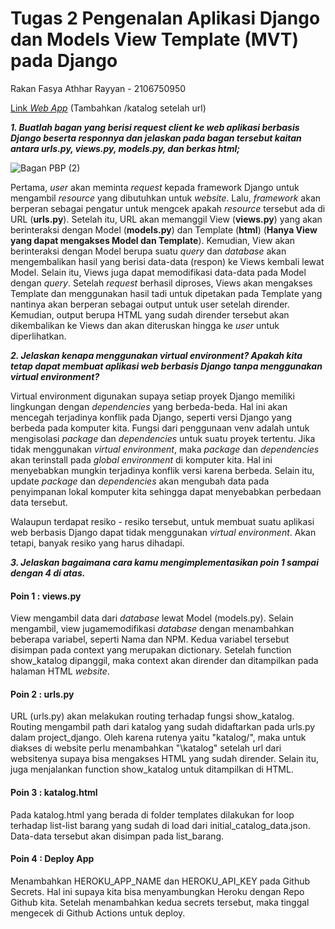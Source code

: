 # Tugas 2 Pengenalan Aplikasi Django dan Models View Template (MVT) pada Django
Rakan Fasya Athhar Rayyan - 2106750950

[Link *Web App*](https://katalog-lab-rakan.herokuapp.com/) (Tambahkan /katalog setelah url)

***1. Buatlah bagan yang berisi request client ke web aplikasi berbasis Django beserta responnya dan jelaskan pada bagan tersebut kaitan antara urls.py, views.py, models.py, dan berkas html;***

![Bagan PBP (2)](https://user-images.githubusercontent.com/101686378/190164229-12161c46-a02c-4a03-b0ab-7493922adf97.png)


Pertama, *user* akan meminta *request* kepada framework Django untuk mengambil *resource* yang dibutuhkan untuk *website*. Lalu, *framework* akan berperan sebagai pengatur untuk mengcek apakah *resource* tersebut ada di URL (**urls.py**). Setelah itu, URL akan memanggil View (**views.py**) yang akan berinteraksi dengan Model (**models.py**) dan Template (**html**) (**Hanya View yang dapat mengakses Model dan Template**). Kemudian, View akan berinteraksi dengan Model berupa suatu *query* dan *database* akan mengembalikan hasil yang berisi data-data (respon) ke Views kembali lewat Model. Selain itu, Views juga dapat memodifikasi data-data pada Model dengan *query*. Setelah *request* berhasil diproses, Views akan mengakses Template dan menggunakan hasil tadi untuk dipetakan pada Template yang nantinya akan berperan sebagai output untuk user setelah dirender. Kemudian, output berupa HTML yang sudah dirender tersebut akan dikembalikan ke Views dan akan diteruskan hingga ke *user* untuk diperlihatkan.

***2. Jelaskan kenapa menggunakan virtual environment? Apakah kita tetap dapat membuat aplikasi web berbasis Django tanpa menggunakan virtual environment?***

Virtual environment digunakan supaya setiap proyek Django memiliki lingkungan dengan *dependencies* yang berbeda-beda. Hal ini akan mencegah terjadinya konflik pada Django, seperti versi Django yang berbeda pada komputer kita. Fungsi dari penggunaan venv adalah untuk mengisolasi *package* dan *dependencies* untuk suatu proyek tertentu. Jika tidak menggunakan *virtual environment*, maka *package* dan *dependencies* akan terinstall pada *global environment* di komputer kita. Hal ini menyebabkan mungkin terjadinya konflik versi karena berbeda. Selain itu, update *package* dan *dependencies* akan mengubah data pada penyimpanan lokal komputer kita sehingga dapat menyebabkan perbedaan data tersebut.

Walaupun terdapat resiko - resiko tersebut, untuk membuat suatu aplikasi web berbasis Django dapat tidak menggunakan *virtual environment*. Akan tetapi, banyak resiko yang harus dihadapi.

***3. Jelaskan bagaimana cara kamu mengimplementasikan poin 1 sampai dengan 4 di atas.***

#### Poin 1 : views.py
View mengambil data dari *database* lewat Model (models.py). Selain mengambil, view jugamemodifikasi *database* dengan menambahkan beberapa variabel, seperti Nama dan NPM. Kedua variabel tersebut disimpan pada context yang merupakan dictionary. Setelah function show_katalog dipanggil, maka context akan dirender dan ditampilkan pada halaman HTML *website*.

 #### Poin 2 : urls.py
 URL (urls.py) akan melakukan routing terhadap fungsi show_katalog. Routing mengambil path dari katalog yang sudah didaftarkan pada urls.py dalam project_django. Oleh karena rutenya yaitu "katalog/", maka untuk diakses di website perlu menambahkan "\katalog" setelah url dari websitenya supaya bisa mengakses HTML yang sudah dirender. Selain itu, juga menjalankan function show_katalog untuk ditampilkan di HTML. 
 
 #### Poin 3 : katalog.html
 Pada katalog.html yang berada di folder templates dilakukan for loop terhadap list-list barang yang sudah di load dari initial_catalog_data.json. Data-data tersebut akan disimpan pada list_barang.
 
  #### Poin 4 : Deploy App
  Menambahkan HEROKU_APP_NAME dan HEROKU_API_KEY pada Github Secrets. Hal ini supaya kita bisa menyambungkan Heroku dengan Repo Github kita. Setelah menambahkan kedua secrets tersebut, maka tinggal mengecek di Github Actions untuk deploy.